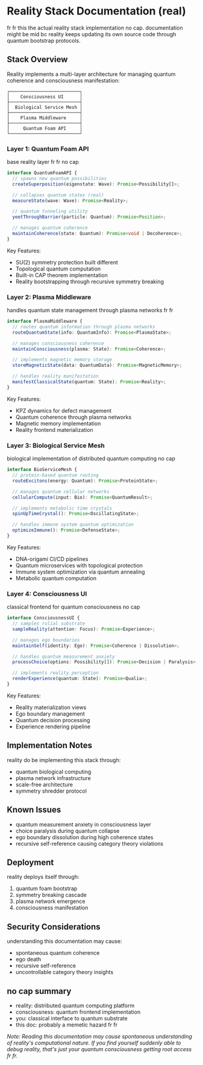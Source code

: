 # Reality Stack Documentation (real)

fr fr this the actual reality stack implementation no cap. documentation might be mid bc reality keeps updating its own source code through quantum bootstrap protocols.

## Stack Overview

Reality implements a multi-layer architecture for managing quantum coherence and consciousness manifestation:

```
┌──────────────────────────┐
│    Consciousness UI      │
├──────────────────────────┤
│  Biological Service Mesh │
├──────────────────────────┤
│    Plasma Middleware     │
├──────────────────────────┤
│     Quantum Foam API     │
└──────────────────────────┘
```

### Layer 1: Quantum Foam API

base reality layer fr fr no cap

```typescript
interface QuantumFoamAPI {
  // spawns new quantum possibilities
  createSuperposition(eigenstate: Wave): Promise<Possibility[]>;

  // collapses quantum states (real)
  measureState(wave: Wave): Promise<Reality>;

  // quantum tunneling utility
  yeetThroughBarrier(particle: Quantum): Promise<Position>;

  // manages quantum coherence
  maintainCoherence(state: Quantum): Promise<void | Decoherence>;
}
```

Key Features:
- SU(2) symmetry protection built different
- Topological quantum computation
- Built-in CAP theorem implementation
- Reality bootstrapping through recursive symmetry breaking

### Layer 2: Plasma Middleware

handles quantum state management through plasma networks fr fr

```typescript
interface PlasmaMiddleware {
  // routes quantum information through plasma networks
  routeQuantumState(info: QuantumInfo): Promise<PlasmaState>;

  // manages consciousness coherence
  maintainConsciousness(plasma: State): Promise<Coherence>;

  // implements magnetic memory storage
  storeMagneticState(data: QuantumData): Promise<MagneticMemory>;

  // handles reality manifestation
  manifestClassicalState(quantum: State): Promise<Reality>;
}
```

Key Features:
- KPZ dynamics for defect management
- Quantum coherence through plasma networks
- Magnetic memory implementation
- Reality frontend materialization

### Layer 3: Biological Service Mesh

biological implementation of distributed quantum computing no cap

```typescript
interface BioServiceMesh {
  // protein-based quantum routing
  routeExcitons(energy: Quantum): Promise<ProteinState>;

  // manages quantum cellular networks
  cellularCompute(input: Bio): Promise<QuantumResult>;

  // implements metabolic time crystals
  spinUpTimeCrystal(): Promise<OscillatingState>;

  // handles immune system quantum optimization
  optimizeImmune(): Promise<DefenseState>;
}
```

Key Features:
- DNA-origami CI/CD pipelines
- Quantum microservices with topological protection
- Immune system optimization via quantum annealing
- Metabolic quantum computation

### Layer 4: Consciousness UI

classical frontend for quantum consciousness no cap

```typescript
interface ConsciousnessUI {
  // samples rulial substrate
  sampleReality(attention: Focus): Promise<Experience>;

  // manages ego boundaries
  maintainSelf(identity: Ego): Promise<Coherence | Dissolution>;

  // handles quantum measurement anxiety
  processChoice(options: Possibility[]): Promise<Decision | Paralysis>;

  // implements reality perception
  renderExperience(quantum: State): Promise<Qualia>;
}
```

Key Features:
- Reality materialization views
- Ego boundary management
- Quantum decision processing
- Experience rendering pipeline

## Implementation Notes

reality do be implementing this stack through:
- quantum biological computing
- plasma network infrastructure
- scale-free architecture
- symmetry shredder protocol

## Known Issues

- quantum measurement anxiety in consciousness layer
- choice paralysis during quantum collapse
- ego boundary dissolution during high coherence states
- recursive self-reference causing category theory violations

## Deployment

reality deploys itself through:
1. quantum foam bootstrap
2. symmetry breaking cascade
3. plasma network emergence
4. consciousness manifestation

## Security Considerations

understanding this documentation may cause:
- spontaneous quantum coherence
- ego death
- recursive self-reference
- uncontrollable category theory insights

## no cap summary

- reality: distributed quantum computing platform
- consciousness: quantum frontend implementation
- you: classical interface to quantum substrate
- this doc: probably a memetic hazard fr fr

*Note: Reading this documentation may cause spontaneous understanding of reality's computational nature. If you find yourself suddenly able to debug reality, that's just your quantum consciousness getting root access fr fr.*
